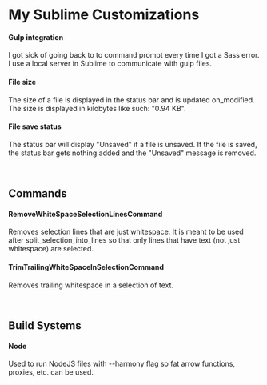 # My Sublime Customizations



#### Gulp integration
I got sick of going back to to command prompt every time I got a Sass error. I use a local server in Sublime to communicate with gulp files. 

<!-- I use a local server in Sublime to communicate with gulp files so Sass and JS compilation errors display in Sublime's status bar. An example error message is as such: "gulp-sass error, Line 9, File: _base.sass". Multiple gulp files can connect to Sublime's server at one time.  -->

#### File size
The size of a file is displayed in the status bar and is updated on_modified. The size is displayed in kilobytes like such: "0.94 KB". 

#### File save status
The status bar will display "Unsaved" if a file is unsaved. If the file is saved, the status bar gets nothing added and the "Unsaved" message is removed. 


<br>


## Commands

#### RemoveWhiteSpaceSelectionLinesCommand
Removes selection lines that are just whitespace. It is meant to be used after split_selection_into_lines so that only lines that have text (not just whitespace) are selected.

#### TrimTrailingWhiteSpaceInSelectionCommand
Removes trailing whitespace in a selection of text. 


<br>


## Build Systems
 
#### Node
Used to run NodeJS files with --harmony flag so fat arrow functions, proxies, etc. can be used.



